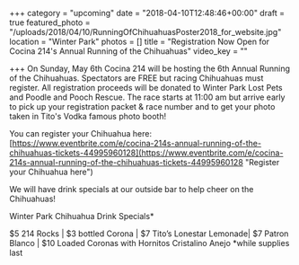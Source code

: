 +++
category = "upcoming"
date = "2018-04-10T12:48:46+00:00"
draft = true
featured_photo = "/uploads/2018/04/10/RunningOfChihuahuasPoster2018_for_website.jpg"
location = "Winter Park"
photos = []
title = "Registration Now Open for Cocina 214's Annual Running of the Chihuahuas"
video_key = ""

+++
On Sunday, May 6th Cocina 214 will be hosting the 6th Annual Running of the Chihuahuas. Spectators are FREE but racing Chihuahuas must register. All registration proceeds will be donated to Winter Park Lost Pets and Poodle and Pooch Rescue. The race starts at 11:00 am but arrive early to pick up your registration packet & race number and to get your photo taken in Tito's Vodka famous photo booth!

You can register your Chihuahua here: [https://www.eventbrite.com/e/cocina-214s-annual-running-of-the-chihuahuas-tickets-44995960128](https://www.eventbrite.com/e/cocina-214s-annual-running-of-the-chihuahuas-tickets-44995960128 "Register your Chihuahua here")

We will have drink specials at our outside bar to help cheer on the Chihuahuas!

Winter Park Chihuahua Drink Specials\*

\$5 214 Rocks | $3 bottled Corona | $7 Tito’s Lonestar Lemonade| $7 Patron Blanco | $10 Loaded Coronas with Hornitos Cristalino Anejo \*while supplies last